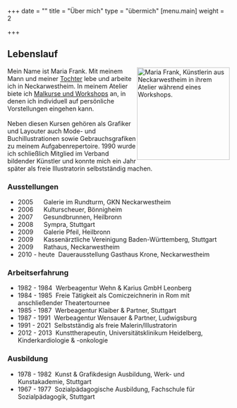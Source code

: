 +++
date = ""
title = "Über mich"
type = "übermich"
[menu.main]
weight = 2

+++
## Lebenslauf
<p>
<img src="/images/about.jpg" alt="Maria Frank, Künstlerin aus Neckarwestheim in ihrem Atelier während eines Workshops." style="float:right;width:auto;height:210px;">


Mein Name ist Maria Frank. Mit meinem Mann und meiner <a href="https://www.facebook.com/ArtCommissionsSabrinaFrank/?hc_ref=ARR9arXFIz3T4Er-GgksNx6qDZwJypIJJEXeZtxddSoqpGK_FbNH8HO1ToS0nVWu1iU&fref=nf" title="Weiterleitung zu der externen Facebook-Seite für Auftragsarbeiten (Bleistiftzeichnungen) von Sabrina Frank">Tochter</a> lebe und arbeite ich in Neckarwestheim. In meinem Atelier biete ich <a href="https://www.lesarts-mariafrank.de/service/workshops/" title="Weiterleitung zu den Angeboten &ldquo;Malkurse und Workshops&rdquo; dieser Website">Malkurse und Workshops</a> an, in denen ich individuell auf persönliche Vorstellungen eingehen kann.
<br>
<br>
Neben diesen Kursen gehören als Grafiker und Layouter auch Mode- und Buchillustrationen sowie Gebrauchsgrafiken zu meinem Aufgabenrepertoire. 1990 wurde ich schließlich Mitglied im Verband bildender Künstler und konnte mich ein Jahr später als freie Illustratorin selbstständig machen.
</p>

### Ausstellungen

* 2005 &nbsp;&nbsp;&nbsp;&nbsp; Galerie im Rundturm, GKN Neckarwestheim
* 2006 &nbsp;&nbsp;&nbsp;&nbsp; Kulturscheuer, Bönnigheim
* 2007 &nbsp;&nbsp;&nbsp;&nbsp; Gesundbrunnen, Heilbronn
* 2008 &nbsp;&nbsp;&nbsp;&nbsp; Sympra, Stuttgart
* 2009 &nbsp;&nbsp;&nbsp;&nbsp; Galerie Pfeil, Heilbronn
* 2009 &nbsp;&nbsp;&nbsp;&nbsp; Kassenärztliche Vereinigung Baden-Württemberg, Stuttgart
* 2009 &nbsp;&nbsp;&nbsp;&nbsp; Rathaus, Neckarwestheim
* 2010 - heute &nbsp;Dauerausstellung Gasthaus Krone, Neckarwestheim

### Arbeitserfahrung

* 1982 - 1984 &nbsp;Werbeagentur Wehn & Karius GmbH Leonberg
* 1984 - 1985 &nbsp;Freie Tätigkeit als Comiczeichnerin in Rom mit anschließender Theatertournee
* 1985 - 1987 &nbsp;Werbeagentur Klaiber & Partner, Stuttgart
* 1987 - 1991 &nbsp;Werbeagentur Wensauer & Partner, Ludwigsburg
* 1991 - 2021 &nbsp;Selbstständig als freie Malerin/Illustratorin
* 2012 - 2013 &nbsp;Kunsttherapeutin, Universitätsklinikum Heidelberg, Kinderkardiologie & -onkologie

### Ausbildung

* 1978 - 1982 &nbsp;Kunst & Grafikdesign Ausbildung, Werk- und Kunstakademie, Stuttgart
* 1967 - 1977 &nbsp;Sozialpädagogische Ausbildung, Fachschule für Sozialpädagogik, Stuttgart
